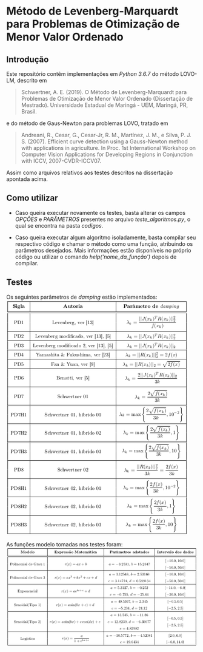 # Método de Levenberg-Marquardt para Problemas de Otimização de Menor Valor Ordenado

## Introdução

Este repositório contêm implementações em *Python 3.6.7* do método LOVO-LM, descrito em

> Schwertner, A. E. (2019). O Método de Levenberg-Marquardt para Problemas de Otimização de Menor Valor Ordenado (Dissertação de Mestrado). Universidade Estadual de Maringá - UEM, Maringá, PR, Brasil.

e do método de Gaus-Newton para problemas LOVO, tratado em

> Andreani, R., Cesar, G., Cesar-Jr, R. M., Martínez, J. M., e Silva, P. J. S. (2007). Efficient curve detection using a Gauss-Newton method with applications in agriculture. In Proc. 1st International Workshop on Computer Vision Applications for Developing Regions in Conjunction with ICCV, 2007-CVDR-ICCV07.

Assim como arquivos relativos aos testes descritos na dissertação apontada acima.

## Como utilizar

 - Caso queira executar novamente os testes, basta alterar os campos *OPÇÕES* e *PARÂMETROS* presentes no arquivo *teste_algoritmos.py*, o qual se encontra na pasta *codigos*.

 - Caso queira executar algum algoritmo isoladamente, basta compilar seu respectivo código e chamar o método como uma função, atribuindo os parâmetros desejados. Mais informações estão disponíveis no próprio código ou utilizar o comando *help('nome_da_função')* depois de compilar.

## Testes

Os seguintes parâmetros de *damping* estão implementados:
![](/imagens/damping.png)

As funções modelo tomadas nos testes foram:
![](/imagens/modelos.png)







